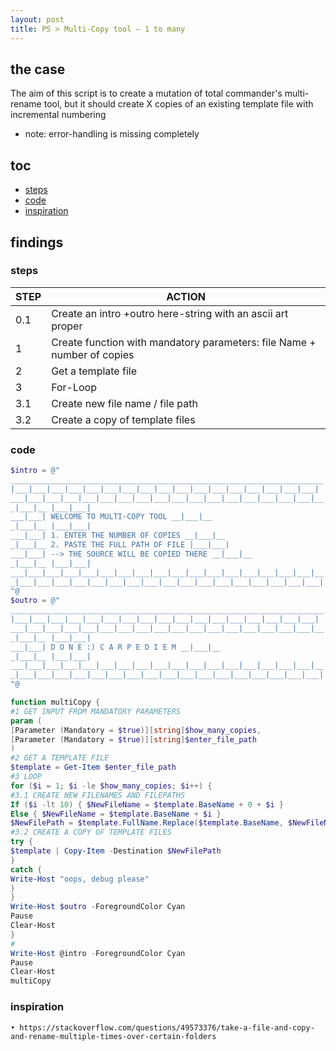 ```yaml
---
layout: post
title: PS > Multi-Copy tool — 1 to many
---
```

## the case	
The aim of this script is to create a mutation of total commander's multi-rename tool, but it should create X copies of an existing template file with incremental numbering
* note: error-handling is missing completely 

## toc
<!-- TOC -->

- [steps](#steps)
- [code](#code)
- [inspiration](#inspiration)

<!-- /TOC -->

## findings
### steps
STEP | ACTION
-----|------------------------------------------------------------------------
0.1  | Create an intro +outro here-string with an ascii art proper
1    | Create function with mandatory parameters: file Name + number of copies
2    | Get a template file
3    | For-Loop
3.1  | Create new file name / file path
3.2  | Create a copy of template files

### code
```powershell
$intro = @"
______________________________________________________________________
|___|___|___|___|___|___|___|___|___|___|___|___|___|___|___|___|___|
___|___|___|___|___|___|___|___|___|___|___|___|___|___|___|___|___|__
_|___|__ |___|___|
___|___| WELCOME TO MULTI-COPY TOOL __|___|__
_|___|__ |___|___|
___|___| 1. ENTER THE NUMBER OF COPIES __|___|__
_|___|__ 2. PASTE THE FULL PATH OF FILE |___|___|
___|___| --> THE SOURCE WILL BE COPIED THERE __|___|__
_|___|__ |___|___|
___|___|___|___|___|___|___|___|___|___|___|___|___|___|___|___|___|__
_|___|___|___|___|___|___|___|___|___|___|___|___|___|___|___|___|___|
"@
$outro = @"
______________________________________________________________________
|___|___|___|___|___|___|___|___|___|___|___|___|___|___|___|___|___|
___|___|___|___|___|___|___|___|___|___|___|___|___|___|___|___|___|__
_|___|__ |___|___|
___|___| D O N E :) C A R P E D I E M __|___|__
_|___|__ |___|___|
___|___|___|___|___|___|___|___|___|___|___|___|___|___|___|___|___|__
_|___|___|___|___|___|___|___|___|___|___|___|___|___|___|___|___|___|
"@

function multiCopy {
#1 GET INPUT FROM MANDATORY PARAMETERS
param (
[Parameter (Mandatory = $true)][string]$how_many_copies,
[Parameter (Mandatory = $true)][string]$enter_file_path
)
#2 GET A TEMPLATE FILE
$template = Get-Item $enter_file_path
#3 LOOP
for ($i = 1; $i -le $how_many_copies; $i++) {
#3.1 CREATE NEW FILENAMES AND FILEPATHS
If ($i -lt 10) { $NewFileName = $template.BaseName + 0 + $i } 
Else { $NewFileName = $template.BaseName + $i }
$NewFilePath = $template.FullName.Replace($template.BaseName, $NewFileName)
#3.2 CREATE A COPY OF TEMPLATE FILES
try {
$template | Copy-Item -Destination $NewFilePath
}
catch {
Write-Host "oops, debug please"
}
}
Write-Host $outro -ForegroundColor Cyan
Pause 
Clear-Host
}
#
Write-Host @intro -ForegroundColor Cyan
Pause 
Clear-Host
multiCopy
```

### inspiration
	• https://stackoverflow.com/questions/49573376/take-a-file-and-copy-and-rename-multiple-times-over-certain-folders
